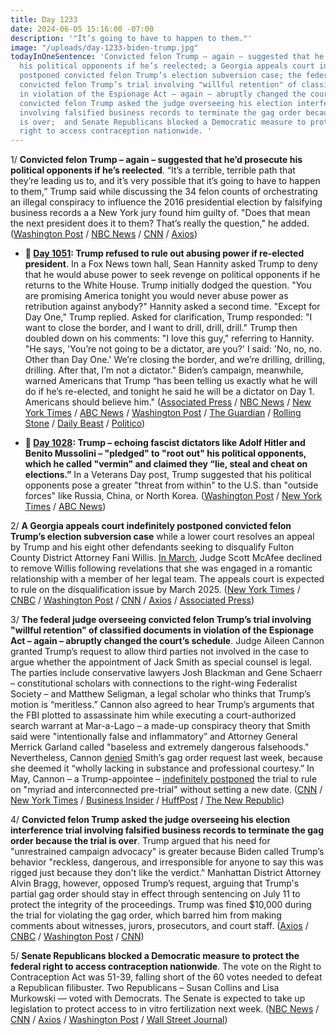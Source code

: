 ```yaml
---
title: Day 1233
date: 2024-06-05 15:16:00 -07:00
description: '"It’s going to have to happen to them."'
image: "/uploads/day-1233-biden-trump.jpg"
todayInOneSentence: 'Convicted felon Trump – again – suggested that he’d prosecute
  his political opponents if he’s reelected; a Georgia appeals court indefinitely
  postponed convicted felon Trump’s election subversion case; the federal judge overseeing
  convicted felon Trump’s trial involving "willful retention" of classified documents
  in violation of the Espionage Act – again – abruptly changed the court’s schedule;
  convicted felon Trump asked the judge overseeing his election interference trial
  involving falsified business records to terminate the gag order because the trial
  is over;  and Senate Republicans blocked a Democratic measure to protect the federal
  right to access contraception nationwide. '
---
```


1/ **Convicted felon Trump – again – suggested that he’d prosecute his political opponents if he’s reelected**. “It’s a terrible, terrible path that they’re leading us to, and it’s very possible that it’s going to have to happen to them,” Trump said while discussing the 34 felon counts of orchestrating an illegal conspiracy to influence the 2016 presidential election by falsifying business records a a New York jury found him guilty of. "Does that mean the next president does it to them? That’s really the question," he added. ([Washington Post](https://www.washingtonpost.com/politics/2024/06/04/trump-newsmax-opponents-jail-clinton/) / [NBC News](https://www.nbcnews.com/politics/donald-trump/trump-floats-imprisoning-political-opponents-rcna155543) / [CNN](https://www.cnn.com/2024/06/05/politics/trump-prosecute-political-opponents/index.html) / [Axios](https://www.axios.com/2024/06/05/trump-prosecute-political-opponents-2024-election))

* **📌 [Day 1051](https://whatthefuckjusthappenedtoday.com/2023/12/06/day-1051/#1-trump-refused-to-rule-out-abusing):  Trump refused to rule out abusing power if re-elected president**. In a Fox News town hall, Sean Hannity asked Trump to deny that he would abuse power to seek revenge on political opponents if he returns to the White House. Trump initially dodged the question. "You are promising America tonight you would never abuse power as retribution against anybody?" Hannity asked a second time. "Except for Day One," Trump replied. Asked for clarification, Trump responded: "I want to close the border, and I want to drill, drill, drill." Trump then doubled down on his comments: "I love this guy," referring to Hannity. "He says, 'You’re not going to be a dictator, are you?' I said: 'No, no, no. Other than Day One.' We’re closing the border, and we’re drilling, drilling, drilling. After that, I’m not a dictator." Biden’s campaign, meanwhile, warned Americans that Trump “has been telling us exactly what he will do if he’s re-elected, and tonight he said he will be a dictator on Day 1. Americans should believe him." ([Associated Press](https://apnews.com/article/trump-hannity-iowa-town-hall-d9cad413851b60f6c0abd2a564d86338) / [NBC News](https://www.nbcnews.com/politics/donald-trump/trump-says-wont-dictator-elected-day-one-rcna128267) / [New York Times](https://www.nytimes.com/2023/12/05/us/politics/trump-fox-news-abuse-power.html) / [ABC News](https://abcnews.go.com/Politics/trump-raises-new-alarms-dictator-except-day/story?id=105416124) / [Washington Post](https://www.washingtonpost.com/politics/2023/12/06/trump-dictator-day-one-hannity/) / [The Guardian](https://www.theguardian.com/us-news/2023/dec/06/donald-trump-sean-hannity-dictator-day-one-response-iowa-town-hall) / [Rolling Stone](https://www.rollingstone.com/politics/politics-news/donald-trump-hannity-iowa-town-hall-1234917385/) / [Daily Beast](https://www.thedailybeast.com/trump-refuses-to-tell-sean-hannity-that-he-will-not-abuse-power-if-re-elected) / [Politico](https://www.politico.com/news/2023/12/06/trump-dictator-remark-2024-campaign-00130392))

* **📌 [Day 1028](https://whatthefuckjusthappenedtoday.com/2023/11/13/day-1028/#trump-%E2%80%93%20echoing-fascist-dictators-li): Trump – echoing fascist dictators like Adolf Hitler and Benito Mussolini – "pledged" to "root out" his political opponents, which he called "vermin" and claimed they “lie, steal and cheat on elections.”**  In a Veterans Day post, Trump suggested that his political opponents pose a greater "threat from within" to the U.S. than "outside forces" like Russia, China, or North Korea. ([Washington Post](https://www.washingtonpost.com/politics/2023/11/12/trump-rally-vermin-political-opponents/) / [New York Times](https://www.nytimes.com/2023/11/11/us/politics/trump-new-hampshire-veterans.html) / [ABC News](https://abcnews.go.com/Politics/trump-compares-political-opponents-vermin-root-alarming-historians/story?id=104847748))

2/ **A Georgia appeals court indefinitely postponed convicted felon Trump’s election subversion case** while a lower court resolves an appeal by Trump and his eight other defendants seeking to disqualify Fulton County District Attorney Fani Willis. [In March](https://whatthefuckjusthappenedtoday.com/2024/05/08/day-1205/#1-a-georgia-court-agreed-to-hear-tru), Judge Scott McAfee declined to remove Willis following revelations that she was engaged in a romantic relationship with a member of her legal team. The appeals court is expected to rule on the disqualification issue by March 2025. ([New York Times](https://www.nytimes.com/2024/06/05/us/trump-georgia-election-case-fani-willis.html) / [CNBC](https://www.cnbc.com/2024/06/05/trump-georgia-election-case-halted-pending-outcome-of-challenge-to-da.html) / [Washington Post](https://www.washingtonpost.com/national-security/2024/06/05/georgia-appeals-court-pauses-lower-court-proceedings-trump-election-case/) / [CNN](https://www.cnn.com/2024/06/05/politics/georgia-trump-fani-willis-trial-delay/index.html) / [Axios](https://www.axios.com/2024/06/05/trump-georgia-case-appeals-court-fani-willis) / [Associated Press](https://apnews.com/article/trump-georgia-election-indictment-fani-willis-1c14171f33e7fb76bf3bdae6aba57d1d))

3/ **The federal judge overseeing convicted felon Trump’s trial involving "willful retention" of classified documents in violation of the Espionage Act – again – abruptly changed the court’s schedule**. Judge Aileen Cannon granted Trump’s request to allow third parties not involved in the case to argue whether the appointment of Jack Smith as special counsel is legal. The parties include conservative lawyers Josh Blackman and Gene Schaerr – constitutional scholars with connections to the right-wing Federalist Society – and Matthew Seligman, a legal scholar who thinks that Trump’s motion is “meritless.” Cannon also agreed to hear Trump’s arguments that the FBI plotted to assassinate him while executing a court-authorized search warrant at Mar-a-Lago – a made-up conspiracy theory that Smith said were "intentionally false and inflammatory” and Attorney General Merrick Garland called "baseless and extremely dangerous falsehoods." Nevertheless, Cannon [denied](https://whatthefuckjusthappenedtoday.com/2024/05/28/day-1225/#1-the-judge-presiding-over-trump%E2%80%99s-c) Smith’s gag order request last week, because she deemed it “wholly lacking in substance and professional courtesy.” In May, Cannon – a Trump-appointee – [indefinitely postponed](https://whatthefuckjusthappenedtoday.com/2024/05/07/day-1204/#6-the-judge-in-trump%E2%80%99s-classified-do) the trial to rule on "myriad and interconnected pre-trial" without setting a new date. ([CNN](https://www.cnn.com/2024/06/04/politics/cannon-trump-special-counsel-hearing) / [New York Times](https://www.nytimes.com/2024/06/05/us/politics/trump-documents-case-hearings.html) / [Business Insider](https://www.businessinsider.com/jack-smith-gag-order-trump-strategy-judge-aileen-cannon-bias-2024-6) / [HuffPost](https://www.huffpost.com/entry/judge-aileen-cannon-jack-smith-hearing_n_66607489e4b06a0c0d1f5f15) / [The New Republic](https://newrepublic.com/post/182266/judge-cannon-trump-jack-smith-hearing-win))

4/ **Convicted felon Trump asked the judge overseeing his election interference trial involving falsified business records to terminate the gag order because the trial is over**. Trump argued that his need for "unrestrained campaign advocacy" is greater because Biden called Trump’s behavior "reckless, dangerous, and irresponsible for anyone to say this was rigged just because they don't like the verdict." Manhattan District Attorney Alvin Bragg, however, opposed Trump’s request, arguing that Trump's partial gag order should stay in effect through sentencing on July 11 to protect the integrity of the proceedings. Trump was fined $10,000 during the trial for violating the gag order, which barred him from making comments about witnesses, jurors, prosecutors, and court staff. ([Axios](https://www.axios.com/2024/05/31/biden-trump-conviction-verdict-response) / [CNBC](https://www.cnbc.com/2024/06/05/trump-gag-order-hush-money-trial.html) / [Washington Post](https://www.washingtonpost.com/politics/2024/06/04/trump-gag-order-new-york-merchan/) / [CNN](https://www.cnn.com/2024/06/04/politics/trump-gag-order-request-merchan/index.html))

5/ **Senate Republicans blocked a Democratic measure to protect the federal right to access contraception nationwide**. The vote on the Right to Contraception Act was 51-39, falling short of the 60 votes needed to defeat a Republican filibuster. Two Republicans – Susan Collins and Lisa Murkowski — voted with Democrats. The Senate is expected to take up legislation to protect access to in vitro fertilization next week. ([NBC News](https://www.nbcnews.com/politics/congress/senate-republicans-block-bill-protect-americans-access-contraception-rcna155448) / [CNN](https://www.cnn.com/2024/06/05/politics/senate-vote-contraception-access/index.html) / [Axios](https://www.axios.com/2024/06/05/senate-gop-block-bill-contraception-reproductive-rights) / [Washington Post](https://www.washingtonpost.com/politics/2024/06/05/senate-gop-contraception/) / [Wall Street Journal](https://www.wsj.com/politics/policy/schumer-forces-republicans-to-take-sides-on-ivf-contraception-1209703d?mod=politics_lead_story))